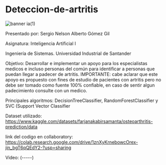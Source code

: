 # Deteccion-de-artritis

![banner ia(1)](https://github.com/papatomi09/Deteccion-de-artritis/assets/102627991/e3b43cd9-6149-4c26-93e9-2cfdab97b4c1)

Presentado por:
Sergio Nelson Alberto Gómez Gil


Asignatura:
Inteligencia Artificial I

Ingeniería de Sistemas.
Universidad Industrial de Santander

Objetivo:
Desarrollar e implementar un apoyo para los especialistas medicos e incluso personas del común para identificar a personas que puedan llegar a padecer de artritis.
IMPORTANTE: cabe aclarar que este apoyo es propuesto con fines de estudio de pacientes con artritis pero no debe ser tomado como fuente 100% confiable, en caso de sentir algun padecimiento consulte con un medico.

Principales algoritmos:  DecisionTreeClassifier, RandomForestClassifier y SVC (Support Vector Classifier

Dataset utilizado: https://www.kaggle.com/datasets/farjanakabirsamanta/osteoarthritis-prediction/data

link del codigo en collaboratory: https://colab.research.google.com/drive/1znXyKrnebowcOrex-jin_bgT6qQEdY2-?usp=sharing 

Video: (-----)
